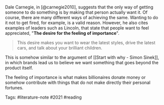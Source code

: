 Dale Carnegie, in [@carnegie2010], suggests that the only way of getting someone to do something is by making that person actually want it. Of course, there are many different ways of achieving the same. Wanting to do it not to get fired, for example, is a valid reason. However, he also cites examples of leaders such as Lincoln, that state that people want to feel appreciated, "**The desire for the feeling of importance**".

> This desire makes you want to wear the latest styles, drive the latest cars, and talk about your brilliant children. 

This is somehow similar to the argument of [[Start with why - Simon Sinek]], in which brands lead us to believe we want something that goes beyond the product itself. 

The feeling of importance is what makes billionaires donate money or somehow contribute with things that do not make directly their personal fortunes. 

Tags: #literature-note #2021 #reading